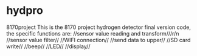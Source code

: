 # hydpro
8170project
This is the 8170 project hydrogen detector final version code, the specific functions are:
//sensor value reading and transform///r/n
//sensor value filter//
//WIFI connection//
//send data to upper//
//SD card write//
//beep//
//LED//
//display//

